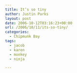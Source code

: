 ```yaml
---
title: It’s so tiny
author: Justin Parks
layout: post
date: 2006-10-12T03:16:23+00:00
url: /2006/10/11/its-so-tiny/
categories:
  - Chipmunk Bay
tags:
  - jacob
  - karen
  - monkey
  - ninja

---
```

